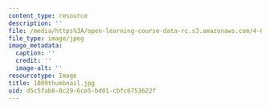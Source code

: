 ```yaml
---
content_type: resource
description: ''
file: /media/https%3A/open-learning-course-data-rc.s3.amazonaws.com/4-614-religious-architecture-and-islamic-cultures-fall-2002/d5c5fab60c296ce5bd01cbfc6753622f_1009thumbnail.jpg
file_type: image/jpeg
image_metadata:
  caption: ''
  credit: ''
  image-alt: ''
resourcetype: Image
title: 1009thumbnail.jpg
uid: d5c5fab6-0c29-6ce5-bd01-cbfc6753622f
---
```

